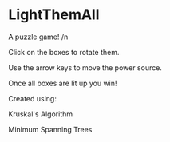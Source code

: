 # LightThemAll
A puzzle game! /n

Click on the boxes to rotate them.

Use the arrow keys to move the power source.

Once all boxes are lit up you win!

Created using:

Kruskal's Algorithm

Minimum Spanning Trees
